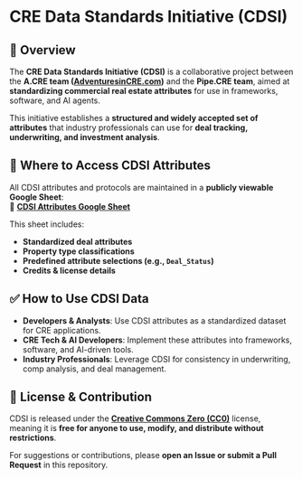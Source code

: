 # CRE Data Standards Initiative (CDSI)

## 📌 Overview
The **CRE Data Standards Initiative (CDSI)** is a collaborative project between the **A.CRE team ([AdventuresinCRE.com](https://www.adventuresincre.com))** and the **Pipe.CRE team**, aimed at **standardizing commercial real estate attributes** for use in frameworks, software, and AI agents.  

This initiative establishes a **structured and widely accepted set of attributes** that industry professionals can use for **deal tracking, underwriting, and investment analysis**.  

## 📂 Where to Access CDSI Attributes
All CDSI attributes and protocols are maintained in a **publicly viewable Google Sheet**:  
🔗 **[CDSI Attributes Google Sheet](https://docs.google.com/spreadsheets/d/1U7rQXOVtxO5o12A_n8ILGSXrY5R99MMpb8txbisstGc/edit?usp=sharing)**  

This sheet includes:
- **Standardized deal attributes**  
- **Property type classifications**  
- **Predefined attribute selections (e.g., `Deal_Status`)**  
- **Credits & license details**  

## ✅ How to Use CDSI Data
- **Developers & Analysts**: Use CDSI attributes as a standardized dataset for CRE applications.  
- **CRE Tech & AI Developers**: Implement these attributes into frameworks, software, and AI-driven tools.  
- **Industry Professionals**: Leverage CDSI for consistency in underwriting, comp analysis, and deal management.  

## 📜 License & Contribution
CDSI is released under the **[Creative Commons Zero (CC0)](https://creativecommons.org/publicdomain/zero/1.0/)** license, meaning it is **free for anyone to use, modify, and distribute without restrictions**.  

For suggestions or contributions, please **open an Issue or submit a Pull Request** in this repository.  
